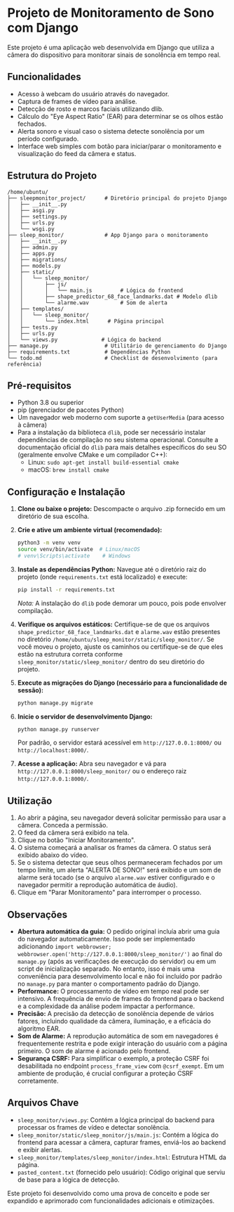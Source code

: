 # Projeto de Monitoramento de Sono com Django

Este projeto é uma aplicação web desenvolvida em Django que utiliza a câmera do dispositivo para monitorar sinais de sonolência em tempo real.

## Funcionalidades

- Acesso à webcam do usuário através do navegador.
- Captura de frames de vídeo para análise.
- Detecção de rosto e marcos faciais utilizando dlib.
- Cálculo do "Eye Aspect Ratio" (EAR) para determinar se os olhos estão fechados.
- Alerta sonoro e visual caso o sistema detecte sonolência por um período configurado.
- Interface web simples com botão para iniciar/parar o monitoramento e visualização do feed da câmera e status.

## Estrutura do Projeto

```
/home/ubuntu/
├── sleepmonitor_project/      # Diretório principal do projeto Django
│   ├── __init__.py
│   ├── asgi.py
│   ├── settings.py
│   ├── urls.py
│   └── wsgi.py
├── sleep_monitor/             # App Django para o monitoramento
│   ├── __init__.py
│   ├── admin.py
│   ├── apps.py
│   ├── migrations/
│   ├── models.py
│   ├── static/
│   │   └── sleep_monitor/
│   │       ├── js/
│   │       │   └── main.js         # Lógica do frontend
│   │       ├── shape_predictor_68_face_landmarks.dat # Modelo dlib
│   │       └── alarme.wav          # Som de alerta
│   ├── templates/
│   │   └── sleep_monitor/
│   │       └── index.html      # Página principal
│   ├── tests.py
│   ├── urls.py
│   └── views.py              # Lógica do backend
├── manage.py                  # Utilitário de gerenciamento do Django
├── requirements.txt           # Dependências Python
└── todo.md                    # Checklist de desenvolvimento (para referência)
```

## Pré-requisitos

- Python 3.8 ou superior
- pip (gerenciador de pacotes Python)
- Um navegador web moderno com suporte a `getUserMedia` (para acesso à câmera)
- Para a instalação da biblioteca `dlib`, pode ser necessário instalar dependências de compilação no seu sistema operacional. Consulte a documentação oficial do `dlib` para mais detalhes específicos do seu SO (geralmente envolve CMake e um compilador C++):
    - Linux: `sudo apt-get install build-essential cmake`
    - macOS: `brew install cmake`

## Configuração e Instalação

1.  **Clone ou baixe o projeto:**
    Descompacte o arquivo .zip fornecido em um diretório de sua escolha.

2.  **Crie e ative um ambiente virtual (recomendado):**
    ```bash
    python3 -m venv venv
    source venv/bin/activate  # Linux/macOS
    # venv\Scripts\activate    # Windows
    ```

3.  **Instale as dependências Python:**
    Navegue até o diretório raiz do projeto (onde `requirements.txt` está localizado) e execute:
    ```bash
    pip install -r requirements.txt
    ```
    *Nota:* A instalação do `dlib` pode demorar um pouco, pois pode envolver compilação.

4.  **Verifique os arquivos estáticos:**
    Certifique-se de que os arquivos `shape_predictor_68_face_landmarks.dat` e `alarme.wav` estão presentes no diretório `/home/ubuntu/sleep_monitor/static/sleep_monitor/`. Se você moveu o projeto, ajuste os caminhos ou certifique-se de que eles estão na estrutura correta conforme `sleep_monitor/static/sleep_monitor/` dentro do seu diretório do projeto.

5.  **Execute as migrações do Django (necessário para a funcionalidade de sessão):**
    ```bash
    python manage.py migrate
    ```

6.  **Inicie o servidor de desenvolvimento Django:**
    ```bash
    python manage.py runserver
    ```
    Por padrão, o servidor estará acessível em `http://127.0.0.1:8000/` ou `http://localhost:8000/`.

7.  **Acesse a aplicação:**
    Abra seu navegador e vá para `http://127.0.0.1:8000/sleep_monitor/` ou o endereço raiz `http://127.0.0.1:8000/`.

## Utilização

1.  Ao abrir a página, seu navegador deverá solicitar permissão para usar a câmera. Conceda a permissão.
2.  O feed da câmera será exibido na tela.
3.  Clique no botão "Iniciar Monitoramento".
4.  O sistema começará a analisar os frames da câmera. O status será exibido abaixo do vídeo.
5.  Se o sistema detectar que seus olhos permaneceram fechados por um tempo limite, um alerta "ALERTA DE SONO!" será exibido e um som de alarme será tocado (se o arquivo `alarme.wav` estiver configurado e o navegador permitir a reprodução automática de áudio).
6.  Clique em "Parar Monitoramento" para interromper o processo.

## Observações

- **Abertura automática da guia:** O pedido original incluía abrir uma guia do navegador automaticamente. Isso pode ser implementado adicionando `import webbrowser; webbrowser.open('http://127.0.0.1:8000/sleep_monitor/')` ao final do `manage.py` (após as verificações de execução do servidor) ou em um script de inicialização separado. No entanto, isso é mais uma conveniência para desenvolvimento local e não foi incluído por padrão no `manage.py` para manter o comportamento padrão do Django.
- **Performance:** O processamento de vídeo em tempo real pode ser intensivo. A frequência de envio de frames do frontend para o backend e a complexidade da análise podem impactar a performance.
- **Precisão:** A precisão da detecção de sonolência depende de vários fatores, incluindo qualidade da câmera, iluminação, e a eficácia do algoritmo EAR.
- **Som de Alarme:** A reprodução automática de som em navegadores é frequentemente restrita e pode exigir interação do usuário com a página primeiro. O som de alarme é acionado pelo frontend.
- **Segurança CSRF:** Para simplificar o exemplo, a proteção CSRF foi desabilitada no endpoint `process_frame_view` com `@csrf_exempt`. Em um ambiente de produção, é crucial configurar a proteção CSRF corretamente.

## Arquivos Chave

- `sleep_monitor/views.py`: Contém a lógica principal do backend para processar os frames de vídeo e detectar sonolência.
- `sleep_monitor/static/sleep_monitor/js/main.js`: Contém a lógica do frontend para acessar a câmera, capturar frames, enviá-los ao backend e exibir alertas.
- `sleep_monitor/templates/sleep_monitor/index.html`: Estrutura HTML da página.
- `pasted_content.txt` (fornecido pelo usuário): Código original que serviu de base para a lógica de detecção.

Este projeto foi desenvolvido como uma prova de conceito e pode ser expandido e aprimorado com funcionalidades adicionais e otimizações.

